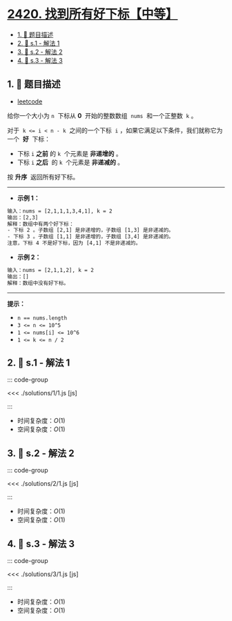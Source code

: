 # [2420. 找到所有好下标【中等】](https://github.com/tnotesjs/TNotes.leetcode/tree/main/notes/2420.%20%E6%89%BE%E5%88%B0%E6%89%80%E6%9C%89%E5%A5%BD%E4%B8%8B%E6%A0%87%E3%80%90%E4%B8%AD%E7%AD%89%E3%80%91)

<!-- region:toc -->

- [1. 📝 题目描述](#1--题目描述)
- [2. 🎯 s.1 - 解法 1](#2--s1---解法-1)
- [3. 🎯 s.2 - 解法 2](#3--s2---解法-2)
- [4. 🎯 s.3 - 解法 3](#4--s3---解法-3)

<!-- endregion:toc -->

## 1. 📝 题目描述

- [leetcode](https://leetcode.cn/problems/find-all-good-indices/)

给你一个大小为 `n`  下标从 **0**  开始的整数数组  `nums`  和一个正整数  `k` 。

对于  `k <= i < n - k`  之间的一个下标  `i` ，如果它满足以下条件，我们就称它为一个  **好**  下标：

- 下标 `i` **之前** 的 `k`  个元素是 **非递增的** 。
- 下标 `i` **之后**  的 `k`  个元素是 **非递减的** 。

按 **升序**  返回所有好下标。

---

- **示例 1：**

```txt
输入：nums = [2,1,1,1,3,4,1], k = 2
输出：[2,3]
解释：数组中有两个好下标：
- 下标 2 。子数组 [2,1] 是非递增的，子数组 [1,3] 是非递减的。
- 下标 3 。子数组 [1,1] 是非递增的，子数组 [3,4] 是非递减的。
注意，下标 4 不是好下标，因为 [4,1] 不是非递减的。
```

- **示例 2：**

```txt
输入：nums = [2,1,1,2], k = 2
输出：[]
解释：数组中没有好下标。
```

---

**提示：**

- `n == nums.length`
- `3 <= n <= 10^5`
- `1 <= nums[i] <= 10^6`
- `1 <= k <= n / 2`

## 2. 🎯 s.1 - 解法 1

::: code-group

<<< ./solutions/1/1.js [js]

:::

- 时间复杂度：$O(1)$
- 空间复杂度：$O(1)$

## 3. 🎯 s.2 - 解法 2

::: code-group

<<< ./solutions/2/1.js [js]

:::

- 时间复杂度：$O(1)$
- 空间复杂度：$O(1)$

## 4. 🎯 s.3 - 解法 3

::: code-group

<<< ./solutions/3/1.js [js]

:::

- 时间复杂度：$O(1)$
- 空间复杂度：$O(1)$
